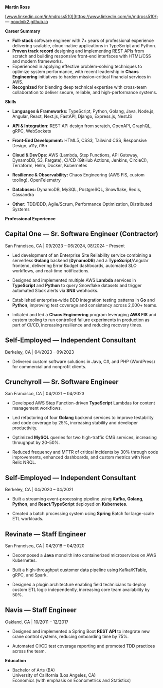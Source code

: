   
**Martin Ross** 

[www.linkedin.com/in/mdross510](https://www.linkedin.com/in/mdross510/) — [noodnik2.github.io](https://noodnik2.github.io/)

**Career Summary**

* **Full-stack** software engineer with 7+ years of professional experience delivering scalable, cloud-native applications in TypeScript and Python.   
* **Proven track record** designing and implementing REST APIs from scratch and building responsive front-end interfaces with HTML/CSS and modern frameworks.   
* Experienced in applying effective problem-solving techniques to optimize system performance, with recent leadership in **Chaos Engineering** initiatives to harden mission-critical financial services in AWS.   
* **Recognized** for blending deep technical expertise with cross-team collaboration to deliver secure, reliable, and high-performance systems.

**Skills** 

* **Languages & Frameworks:** TypeScript, Python, Golang, Java, Node.js, Angular, React, Next.js, FastAPI, Django, Express.js, NestJS

* **API & Integration:** REST API design from scratch, OpenAPI, GraphQL, gRPC, WebSockets

* **Front-End Development:** HTML5, CSS3, Tailwind CSS, Responsive Design, a11y, i18n

* **Cloud & DevOps:** AWS (Lambda, Step Functions, API Gateway, DynamoDB, S3, Fargate), CI/CD (GitHub Actions, Jenkins, CircleCI), Terraform, Helm, Docker, Kubernetes

* **Resilience & Observability:** Chaos Engineering (AWS FIS, custom tooling), OpenTelemetry

* **Databases:** DynamoDB, MySQL, PostgreSQL, Snowflake, Redis, Cassandra

* **Other:** TDD/BDD, Agile/Scrum, Performance Optimization, Distributed Systems

**Professional Experience** 

## **Capital One — Sr. Software Engineer (Contractor)**

San Francisco, CA | 09/2023 – 06/2024, 08/2024 – Present

* Led development of an Enterprise Site Reliability service combining a serverless **Golang** backend (**DynamoDB**) and a **TypeScript**/Angular frontend, delivering Error Budget dashboards, automated SLO workflows, and real-time notifications.

* Designed and implemented multiple AWS **Lambda** services in **TypeScript** and **Python** to query Snowflake datasets and trigger automated Slack alerts via **SNS** webhooks.

* Established enterprise-wide BDD integration testing patterns in **Go** and **Python**, improving test coverage and consistency across 2,000+ teams.

* Initiated and led a **Chaos Engineering** program leveraging **AWS FIS** and custom tooling to run controlled failure experiments in production as part of CI/CD, increasing resilience and reducing recovery times.

## 

## 

## **Self-Employed — Independent Consultant**

Berkeley, CA | 04/2023 – 09/2023

* Delivered custom software solutions in Java, C\#, and PHP (WordPress) for commercial and nonprofit clients.

## **Crunchyroll — Sr. Software Engineer**

San Francisco, CA | 04/2021 – 04/2023

* Developed AWS Step Function-driven **TypeScript** Lambdas for content management workflows.

* Led refactoring of four **Golang** backend services to improve testability and code coverage by 25%, increasing stability and developer productivity.

* Optimized **MySQL** queries for two high-traffic CMS services, increasing throughput by 20–50%.

* Reduced frequency and MTTR of critical incidents by 30% through code improvements, enhanced dashboards, and custom metrics with New Relic NRQL.

## **Self-Employed — Independent Consultant**

Berkeley, CA | 04/2020 – 04/2021

* Built a streaming event-processing pipeline using **Kafka**, **Golang**, **Python**, and **React**/**TypeScript** deployed on **Kubernetes**.

* Created a batch processing system using **Spring** Batch for large-scale ETL workloads.

## **Revinate — Staff Engineer**

San Francisco, CA | 04/2018 – 04/2020

* Decomposed a **Java** monolith into containerized microservices on AWS Kubernetes.

* Built a high-throughput customer data pipeline using Kafka/KTable, gRPC, and Spark.

* Designed a plugin architecture enabling field technicians to deploy custom ETL logic independently, increasing core team availability by 50%.

## **Navis — Staff Engineer**

Oakland, CA | 10/2011 – 12/2017

* Designed and implemented a Spring Boot **REST API** to integrate new crane control systems, reducing onboarding time by 75%.

* Automated CI/CD test coverage reporting and promoted TDD practices across the team.

**Education** 

* Bachelor of Arts (BA)  
  University of California (Los Angeles, CA)  
  Economics (with emphasis on Econometrics and Statistics)